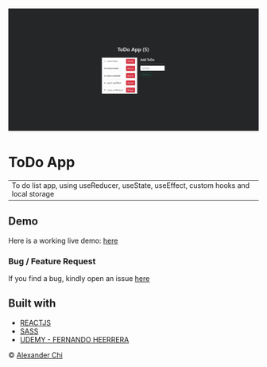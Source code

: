 # ![hooks-app](https://raw.githubusercontent.com/alexandercds/todo-app/master/src/assets/images/preview.jpg)
# ToDo App
<table>
<tr>
<td> 
    To do list app, using useReducer, useState, useEffect, custom hooks and local storage
</td>
</tr>
</table>


## Demo
Here is a working live demo: [here](https://alexandercds.github.io/todo-app/)

### Bug / Feature Request

If you find a bug, kindly open an issue [here](https://github.com/alexandercds/todo-app/issues/new)

## Built with 

- [REACTJS](https://reactjs.org/)
- [SASS](https://sass-lang.com/)
- [UDEMY - FERNANDO HEERRERA](https://www.udemy.com/share/103dsU3@1VibW3SX5xCqsnBtpq0hV8vo7qnwEgbukK8Lne7R1hqwdRfJss2s0-d2qcKytssg/) 


© [Alexander Chi ](https://alexandercd.dev/)
